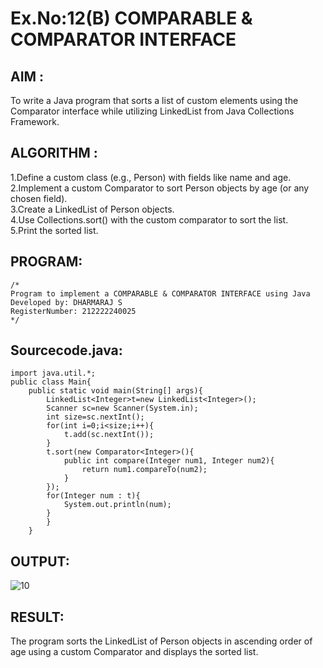 # Ex.No:12(B)   COMPARABLE & COMPARATOR INTERFACE
## AIM :
To write a Java program that sorts a list of custom elements using the Comparator interface while utilizing LinkedList from Java Collections Framework.
## ALGORITHM :
1.Define a custom class (e.g., Person) with fields like name and age.  
2.Implement a custom Comparator to sort Person objects by age (or any chosen field).  
3.Create a LinkedList of Person objects.  
4.Use Collections.sort() with the custom comparator to sort the list.  
5.Print the sorted list.  


## PROGRAM:
 ```
/*
Program to implement a COMPARABLE & COMPARATOR INTERFACE using Java
Developed by: DHARMARAJ S
RegisterNumber: 212222240025
*/
```

## Sourcecode.java:
```
import java.util.*;
public class Main{
    public static void main(String[] args){
        LinkedList<Integer>t=new LinkedList<Integer>();
        Scanner sc=new Scanner(System.in);
        int size=sc.nextInt();
        for(int i=0;i<size;i++){
            t.add(sc.nextInt());
        }
        t.sort(new Comparator<Integer>(){
            public int compare(Integer num1, Integer num2){
                return num1.compareTo(num2);
            }
        });
        for(Integer num : t){
            System.out.println(num);
        }
        }
    }
```

## OUTPUT:

![10](https://github.com/user-attachments/assets/5c384e71-05dd-4680-bbc1-c20e1d42b566)


## RESULT:
The program sorts the LinkedList of Person objects in ascending order of age using a custom Comparator and displays the sorted list.



